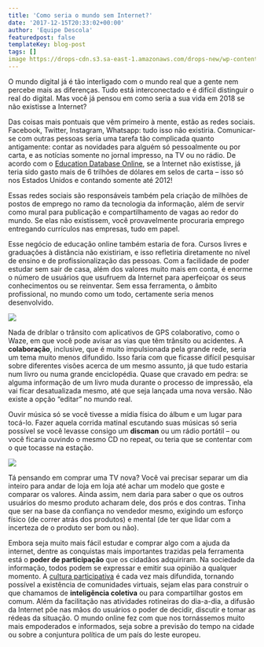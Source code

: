 ```yaml
---
title: 'Como seria o mundo sem Internet?'
date: '2017-12-15T20:33:02+00:00'
author: 'Equipe Descola'
featuredpost: false
templateKey: blog-post
tags: []
image https://drops-cdn.s3.sa-east-1.amazonaws.com/drops-new/wp-content/uploads/2017/12/15203251/mundo-internet-150x150.png
---
```

O mundo digital já é tão interligado com o mundo real que a gente nem percebe mais as diferenças. Tudo está interconectado e é difícil distinguir o real do digital. Mas você já pensou em como seria a sua vida em 2018 se não existisse a Internet?

Das coisas mais pontuais que vêm primeiro à mente, estão as redes sociais. Facebook, Twitter, Instagram, Whatsapp: tudo isso não existiria. Comunicar-se com outras pessoas seria uma tarefa tão complicada quanto antigamente: contar as novidades para alguém só pessoalmente ou por carta, e as notícias somente no jornal impresso, na TV ou no rádio. De acordo com o [Education Database Online](http://www.onlineeducation.net/), se a Internet não existisse, já teria sido gasto mais de 6 trilhões de dólares em selos de carta – isso só nos Estados Unidos e contando somente até 2012!

Essas redes sociais são responsáveis também pela criação de milhões de postos de emprego no ramo da tecnologia da informação, além de servir como mural para publicação e compartilhamento de vagas ao redor do mundo. Se elas não existissem, você provavelmente procuraria emprego entregando currículos nas empresas, tudo em papel.

Esse negócio de educação online também estaria de fora. Cursos livres e graduações à distância não existiriam, e isso refletiria diretamente no nível de ensino e de profissionalização das pessoas. Com a facilidade de poder estudar sem sair de casa, além dos valores muito mais em conta, é enorme o número de usuários que usufruem da Internet para aperfeiçoar os seus conhecimentos ou se reinventar. Sem essa ferramenta, o âmbito profissional, no mundo como um todo, certamente seria menos desenvolvido.

![](https://descola.org/drops/wp-content/uploads/2017/12/educac%CC%A7ao-online.jpg)

Nada de driblar o trânsito com aplicativos de GPS colaborativo, como o Waze, em que você pode avisar as vias que têm trânsito ou acidentes. A **colaboração**, inclusive, que é muito impulsionada pela grande rede, seria um tema muito menos difundido. Isso faria com que ficasse difícil pesquisar sobre diferentes visões acerca de um mesmo assunto, já que tudo estaria num livro ou numa grande enciclopédia. Quase que cravado em pedra: se alguma informação de um livro muda durante o processo de impressão, ela vai ficar desatualizada mesmo, até que seja lançada uma nova versão. Não existe a opção “editar” no mundo real.

Ouvir música só se você tivesse a mídia física do álbum e um lugar para tocá-lo. Fazer aquela corrida matinal escutando suas músicas só seria possível se você levasse consigo um **discman** ou um rádio portátil – ou você ficaria ouvindo o mesmo CD no repeat, ou teria que se contentar com o que tocasse na estação.

![](https://descola.org/drops/wp-content/uploads/2017/12/discman-1024x727.jpg)

Tá pensando em comprar uma TV nova? Você vai precisar separar um dia inteiro para andar de loja em loja até achar um modelo que goste e comparar os valores. Ainda assim, nem daria para saber o que os outros usuários do mesmo produto acharam dele, dos prós e dos contras. Tinha que ser na base da confiança no vendedor mesmo, exigindo um esforço físico (de correr atrás dos produtos) e mental (de ter que lidar com a incerteza de o produto ser bom ou não).

Embora seja muito mais fácil estudar e comprar algo com a ajuda da internet, dentre as conquistas mais importantes trazidas pela ferramenta está o **poder de participação** que os cidadãos adquiriram. Na sociedade da informação, todos podem se expressar e emitir sua opinião a qualquer momento. A [cultura participativa](https://descola.org/drops/cibercultura-e-convergencia-de-midias/) é cada vez mais difundida, tornando possível a existência de comunidades virtuais, sejam elas para construir o que chamamos de **inteligência coletiva** ou para compartilhar gostos em comum. Além da facilitação nas atividades rotineiras do dia-a-dia, a difusão da Internet põe nas mãos do usuários o poder de decidir, discutir e tomar as rédeas da situação. O mundo online fez com que nos tornássemos muito mais empoderados e informados, seja sobre a previsão do tempo na cidade ou sobre a conjuntura política de um país do leste europeu.